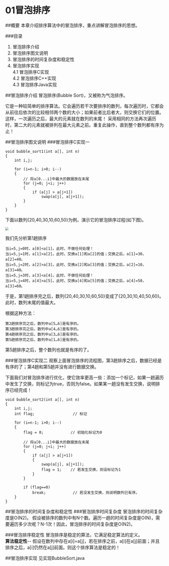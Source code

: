 01冒泡排序
=======
 
##概要
本章介绍排序算法中的冒泡排序，重点讲解冒泡排序的思想。

###目录
1. 冒泡排序介绍
2. 冒泡排序图文说明
3. 冒泡排序的时间复杂度和稳定性
4. 冒泡排序实现  
4.1 冒泡排序C实现   
4.2 冒泡排序C++实现   
4.3 冒泡排序Java实现

##冒泡排序介绍
冒泡排序(Bubble Sort)，又被称为气泡排序。

它是一种较简单的排序算法。它会遍历若干次要排序的数列，每次遍历时，它都会从前往后依次的比较相邻两个数的大小；如果前者比后者大，则交换它们的位置。这样，一次遍历之后，最大的元素就在数列的末尾！ 采用相同的方法再次遍历时，第二大的元素就被排列在最大元素之前。重复此操作，直到整个数列都有序为止！

##冒泡排序图文说明
###冒泡排序C实现一

~~~
void bubble_sort1(int a[], int n)
{
    int i,j;

    for (i=n-1; i>0; i--)
    {
        // 将a[0...i]中最大的数据放在末尾
        for (j=0; j<i; j++)
        {
            if (a[j] > a[j+1])
                swap(a[j], a[j+1]);
        }
    }
}
~~~
 
下面以数列{20,40,30,10,60,50}为例，演示它的冒泡排序过程(如下图)。

<img src="/Users/yinxing/Desktop/imag/algorithm/bubble_sort/01.jpg" style="zoom:60%" ></img>

我们先分析第1趟排序

	当i=5,j=0时，a[0]<a[1]。此时，不做任何处理！
	当i=5,j=1时，a[1]>a[2]。此时，交换a[1]和a[2]的值；交换之后，a[1]=30，a[2]=40。
	当i=5,j=2时，a[2]>a[3]。此时，交换a[2]和a[3]的值；交换之后，a[2]=10，a[3]=40。
	当i=5,j=3时，a[3]<a[4]。此时，不做任何处理！
	当i=5,j=4时，a[4]>a[5]。此时，交换a[4]和a[5]的值；交换之后，a[4]=50，a[3]=60。

于是，第1趟排序完之后，数列{20,40,30,10,60,50}变成了{20,30,10,40,50,60}。此时，数列末尾的值最大。


根据这种方法：

	第2趟排序完之后，数列中a[5…6]是有序的。
	第3趟排序完之后，数列中a[4…6]是有序的。
	第4趟排序完之后，数列中a[3…6]是有序的。
	第5趟排序完之后，数列中a[1…6]是有序的。

第5趟排序之后，整个数列也就是有序的了。

###冒泡排序C实现二
观察上面冒泡排序的流程图，第3趟排序之后，数据已经是有序的了；第4趟和第5趟并没有进行数据交换。

下面我们对冒泡排序进行优化，使它效率更高一些：添加一个标记，如果一趟遍历中发生了交换，则标记为true，否则为false。如果某一趟没有发生交换，说明排序已经完成！

~~~
void bubble_sort2(int a[], int n)
{
    int i,j;
    int flag;                 // 标记

    for (i=n-1; i>0; i--)
    {
        flag = 0;            // 初始化标记为0

        // 将a[0...i]中最大的数据放在末尾
        for (j=0; j<i; j++)
        {
            if (a[j] > a[j+1])
            {
                swap(a[j], a[j+1]);
                flag = 1;    // 若发生交换，则设标记为1
            }
        }

        if (flag==0)
            break;            // 若没发生交换，则说明数列已有序。
    }
}
~~~
 
##冒泡排序的时间复杂度和稳定性
###冒泡排序时间复杂度
冒泡排序的时间复杂度是O(N2)。
假设被排序的数列中有N个数。遍历一趟的时间复杂度是O(N)，需要遍历多少次呢？N-1次！因此，冒泡排序的时间复杂度是O(N2)。

 

###冒泡排序稳定性
冒泡排序是稳定的算法，它满足稳定算法的定义。  
**算法稳定性**-- 假设在数列中存在a[i]=a[j]，若在排序之前，a[i]在a[j]前面；并且排序之后，a[i]仍然在a[j]前面。则这个排序算法是稳定的！

##冒泡排序实现
见实现BubbleSort.java